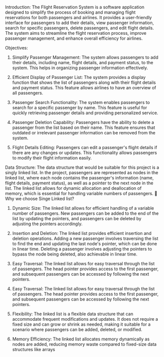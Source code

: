 Introduction:
The Flight Reservation System is a software application designed to simplify the process of booking and managing flight reservations for both passengers and airlines. It provides a user-friendly interface for passengers to add their details, view passenger information, search for specific passengers, delete passengers, and edit flight details. The system aims to streamline the flight reservation process, improve passenger management, and enhance overall efficiency for airlines.

Objectives:
1.	Simplify Passenger Management: The system allows passengers to add their details, including name, flight details, and payment status, to the system. This helps in organizing passenger information effectively.

2.	Efficient Display of Passenger List: The system provides a display function that shows the list of passengers along with their flight details and payment status. This feature allows airlines to have an overview of all passengers.

3.	Passenger Search Functionality: The system enables passengers to search for a specific passenger by name. This feature is useful for quickly retrieving passenger details and providing personalized service.

4.	Passenger Deletion Capability: Passengers have the ability to delete a passenger from the list based on their name. This feature ensures that outdated or irrelevant passenger information can be removed from the system.

5.	Flight Details Editing: Passengers can edit a passenger's flight details if there are any changes or updates. This functionality allows passengers to modify their flight information easily.







Data Structure:
The data structure that would be suitable for this project is a singly linked list. In the project, passengers are represented as nodes in the linked list, where each node contains the passenger's information (name, flight details, payment status), as well as a pointer to the next node in the list. The linked list allows for dynamic allocation and deallocation of memory, which is essential for handling variable numbers of passengers.
	Why we choose Singe Linked list?

1.	Dynamic Size: The linked list allows for efficient handling of a variable number of passengers. New passengers can be added to the end of the list by updating the pointers, and passengers can be deleted by adjusting the pointers accordingly.

2.	Insertion and Deletion: The linked list provides efficient insertion and deletion operations. Adding a new passenger involves traversing the list to find the end and updating the last node's pointer, which can be done in linear time. Deleting a passenger involves adjusting the pointers to bypass the node being deleted, also achievable in linear time.

3.	Easy Traversal: The linked list allows for easy traversal through the list of passengers. The head pointer provides access to the first passenger, and subsequent passengers can be accessed by following the next pointers.
4.	Easy Traversal: The linked list allows for easy traversal through the list of passengers. The head pointer provides access to the first passenger, and subsequent passengers can be accessed by following the next pointers.

5.	Flexibility: The linked list is a flexible data structure that can accommodate frequent modifications and updates. It does not require a fixed size and can grow or shrink as needed, making it suitable for a scenario where passengers can be added, deleted, or modified.

6.	Memory Efficiency: The linked list allocates memory dynamically as nodes are added, reducing memory waste compared to fixed-size data structures like arrays

